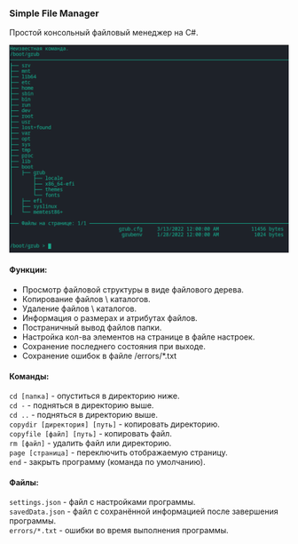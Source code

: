 ### Simple File Manager
Простой консольный файловый менеджер на C#.

![image info](./img/img1)
#### Функции:
- Просмотр файловой структуры в виде файлового дерева.
- Копирование файлов \ каталогов.
- Удаление файлов \ каталогов.
- Информация о размерах и атрибутах файлов.
- Постраничный вывод файлов папки.
- Настройка кол-ва элементов на странице в файле настроек.
- Сохранение последнего состояния при выходе.
- Сохранение ошибок в файле /errors/*.txt

#### Команды:
```cd [папка]``` - опуститься в директорию ниже.  
```cd -``` - подняться в директорию выше.  
```cd ..``` - подняться в директорию выше.  
```copydir [директория] [путь]``` - копировать директорию.  
```copyfile [файл] [путь]``` - копировать файл.  
```rm [файл]``` - удалить файл или директорию.  
```page [страница]``` - переключить отображаемую страницу.  
```end``` - закрыть программу (команда по умолчанию).

#### Файлы:
```settings.json``` - файл с настройками программы.  
```savedData.json``` - файл с сохранённой информацией после завершения программы.  
```errors/*.txt``` - ошибки во время выполнения программы.  
